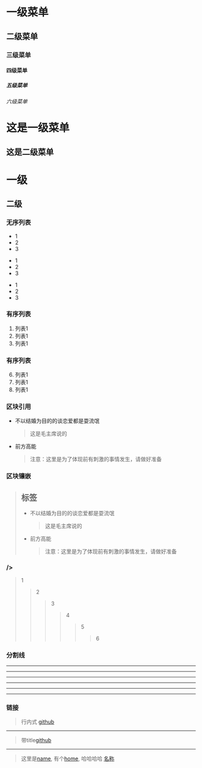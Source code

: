 # 一级菜单
## 二级菜单
### 三级菜单
#### 四级菜单
##### 五级菜单
###### 六级菜单

这是一级菜单
==========================================
这是二级菜单
------------------------------------------

# 一级 #
## 二级 ##


### 无序列表
* 1
* 2
* 3
+ 1
+ 2
+ 3
- 1
- 2
- 3

### 有序列表
1. 列表1
2. 列表1
3. 列表1

### 有序列表
6. 列表1
2. 列表1
3. 列表1

### 区块引用
* 不以结婚为目的的谈恋爱都是耍流氓
    > 这是毛主席说的
* 前方高能
    > 注意：这里是为了体现前有刺激的事情发生，请做好准备

### 区块镶嵌
> ## 标签
> * 不以结婚为目的的谈恋爱都是耍流氓
>     > 这是毛主席说的
> * 前方高能
>     > 注意：这里是为了体现前有刺激的事情发生，请做好准备

###  /> 
> 1
>> 2
>>> 3
>>>> 4
>>>>> 5
>>>>>> 6

### 分割线
 ***
 ************
 ---
  - - -
  ----------------------------
  _________

### 链接
> 行内式 [github](https://github.com)
---
> 带title[github](https://github.com "github")
---
> [name]: http://www.baidu.com "name"
> [home]: http://www.baidu.com "home"
> [名称]: http://www.baidu.com "名称"
这里是[name], 有个[home], 哈哈哈哈 [名称]